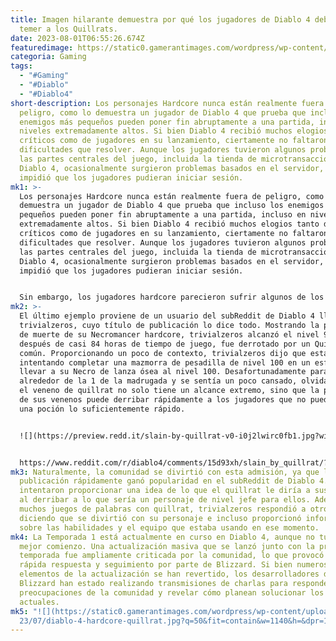 ```yaml
---
title: Imagen hilarante demuestra por qué los jugadores de Diablo 4 deberían
  temer a los Quillrats.
date: 2023-08-01T06:55:26.674Z
featuredimage: https://static0.gamerantimages.com/wordpress/wp-content/uploads/wm/2023/07/diablo-4-hardcore-quillrat.jpg?q=50&fit=contain&w=1140&h=&dpr=1.5
categoria: Gaming
tags:
  - "#Gaming"
  - "#Diablo"
  - "#Diablo4"
short-description: Los personajes Hardcore nunca están realmente fuera de
  peligro, como lo demuestra un jugador de Diablo 4 que prueba que incluso los
  enemigos más pequeños pueden poner fin abruptamente a una partida, incluso en
  niveles extremadamente altos. Si bien Diablo 4 recibió muchos elogios tanto de
  críticos como de jugadores en su lanzamiento, ciertamente no faltaron
  dificultades que resolver. Aunque los jugadores tuvieron algunos problemas con
  las partes centrales del juego, incluida la tienda de microtransacciones de
  Diablo 4, ocasionalmente surgieron problemas basados en el servidor, lo que
  impidió que los jugadores pudieran iniciar sesión.
mk1: >-
  Los personajes Hardcore nunca están realmente fuera de peligro, como lo
  demuestra un jugador de Diablo 4 que prueba que incluso los enemigos más
  pequeños pueden poner fin abruptamente a una partida, incluso en niveles
  extremadamente altos. Si bien Diablo 4 recibió muchos elogios tanto de
  críticos como de jugadores en su lanzamiento, ciertamente no faltaron
  dificultades que resolver. Aunque los jugadores tuvieron algunos problemas con
  las partes centrales del juego, incluida la tienda de microtransacciones de
  Diablo 4, ocasionalmente surgieron problemas basados en el servidor, lo que
  impidió que los jugadores pudieran iniciar sesión.


  Sin embargo, los jugadores hardcore parecieron sufrir algunos de los peores problemas durante las primeras semanas. Dado que los personajes hardcore no pueden resucitar al morir, los jugadores deben ser extremadamente cuidadosos o ver cómo sus partidas terminan temprano. Desafortunadamente para algunos jugadores, las primeras semanas del juego vieron un aumento en las muertes de personajes hardcore de Diablo 4 debido a desconexiones del servidor o incluso lag, una experiencia frustrante, ya que es algo que los jugadores no pueden tener en cuenta ni prevenir. Si bien Blizzard trabajó para corregir estos problemas en particular, algunos jugadores pueden haber estado un poco demasiado confiados o tal vez subestimaron a un enemigo.
mk2: >-
  El último ejemplo proviene de un usuario del subReddit de Diablo 4 llamado
  trivialzeros, cuyo título de publicación lo dice todo. Mostrando la pantalla
  de muerte de su Necromancer hardcore, trivialzeros alcanzó el nivel 99 y
  después de casi 84 horas de tiempo de juego, fue derrotado por un Quillrat
  común. Proporcionando un poco de contexto, trivialzeros dijo que estaba
  intentando completar una mazmorra de pesadilla de nivel 100 en un esfuerzo por
  llevar a su Necro de lanza ósea al nivel 100. Desafortunadamente para él, era
  alrededor de la 1 de la madrugada y se sentía un poco cansado, olvidando que
  el veneno de quillrat no solo tiene un alcance extremo, sino que la potencia
  de sus venenos puede derribar rápidamente a los jugadores que no pueden tomar
  una poción lo suficientemente rápido.


  ![](https://preview.redd.it/slain-by-quillrat-v0-i0j2lwirc0fb1.jpg?width=1080&crop=smart&auto=webp&s=81c544719eda42ad90d615021db34189a3c804fc)


  https://www.reddit.com/r/diablo4/comments/15d93xh/slain_by_quillrat/?embed_host_url=https://gamerant.com/diablo-4-hardcore-necromancer-quillrat-death/
mk3: Naturalmente, la comunidad se divirtió con esta admisión, ya que la
  publicación rápidamente ganó popularidad en el subReddit de Diablo 4. Muchos
  intentaron proporcionar una idea de lo que el quillrat le diría a sus amigos,
  al derribar a lo que sería un personaje de nivel jefe para ellos. Además de
  muchos juegos de palabras con quillrat, trivialzeros respondió a otro usuario
  diciendo que se divirtió con su personaje e incluso proporcionó información
  sobre las habilidades y el equipo que estaba usando en ese momento.
mk4: La Temporada 1 está actualmente en curso en Diablo 4, aunque no tuvo el
  mejor comienzo. Una actualización masiva que se lanzó junto con la primera
  temporada fue ampliamente criticada por la comunidad, lo que provocó una
  rápida respuesta y seguimiento por parte de Blizzard. Si bien numerosos
  elementos de la actualización se han revertido, los desarrolladores de
  Blizzard han estado realizando transmisiones de charlas para responder a las
  preocupaciones de la comunidad y revelar cómo planean solucionar los problemas
  actuales.
mk5: "![](https://static0.gamerantimages.com/wordpress/wp-content/uploads/wm/20\
  23/07/diablo-4-hardcore-quillrat.jpg?q=50&fit=contain&w=1140&h=&dpr=1.5)"
---
```

